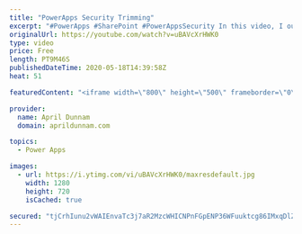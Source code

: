 ```yaml
---
title: "PowerApps Security Trimming"
excerpt: "#PowerApps #SharePoint #PowerAppsSecurity In this video, I outline a method to implement Security Trimming/Custom Permissions inside your PowerApps application.  This approach utilizes a SharePoint list and native PowerApps functionality to accomplish the security trimming in three easy steps: 1) create"
originalUrl: https://youtube.com/watch?v=uBAVcXrHWK0
type: video
price: Free
length: PT9M46S
publishedDateTime: 2020-05-18T14:39:58Z
heat: 51

featuredContent: "<iframe width=\"800\" height=\"500\" frameborder=\"0\" src=\"https://www.youtube.com/embed/uBAVcXrHWK0\" allow=\"accelerometer; autoplay; encrypted-media; gyroscope; picture-in-picture\" allowfullscreen></iframe>"

provider:
  name: April Dunnam
  domain: aprildunnam.com

topics:
  - Power Apps

images:
  - url: https://i.ytimg.com/vi/uBAVcXrHWK0/maxresdefault.jpg
    width: 1280
    height: 720
    isCached: true

secured: "tjCrhIunu2vWAIEnvaTc3j7aR2MzcWHICNPnFGpENP36WFuuktcg86IMxqDlZqTNS6bqaQylmNQFBrbmA3vcH9FsmvYGEdJ4ZwWlDFlfkLoxqXnEAj+0k7aM5eI2BSs4Q2GD+UGTy0BUBnfcJuJacDKsGgW68+hi787KQ2zcJ5IXDiZ94xusYTv1V7Ffkooz4slnuXdEUFX0z0iEGj3iH741X+7RJpU0lfBcNWClf4KvrjuCTVeLFBul26tj4n+e6rEgO/uVMBRrYfAJ2ReZZhWUet8SCAcnwew06cyUcZvK+A6z6XKvoxABaODvKULl/RIxpJDlNW/2FKu2OkyzvbYOWQsZXCRJJFP9/lP5+vtP6b3O0SCxLzZmvJtwtxoSmyvOhZnIhGY9rK9AFMmH6/ArvijcbadWC9UH08WgLyg=;CoBhlPI5poGYcWHckS8bHQ=="
---
```


